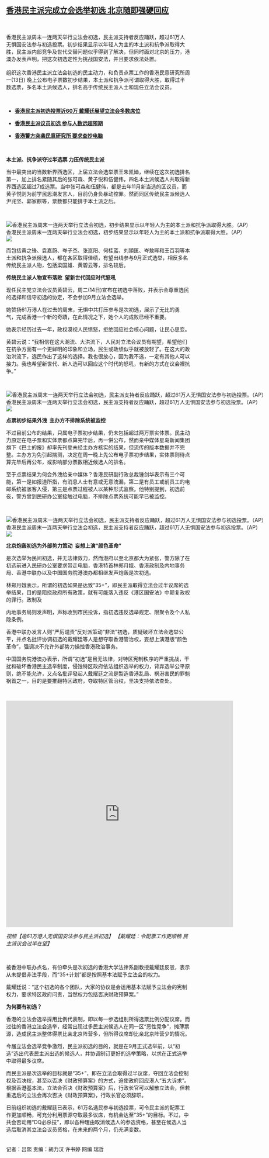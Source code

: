<!--1594727819000-->
[香港民主派完成立会选举初选    北京随即强硬回应](https://www.rfa.org/mandarin/yataibaodao/gangtai/al-07142020071438.html)
------

<p> </p><p>香港民主派周末一连两天举行立法会初选，民主派支持者反应踊跃，超过61万人无惧国安法参与初选投票。初步结果显示以年轻人为主的本土派和抗争派取得大胜，民主派内部竞争及世代交替问题似乎得到了解决，但同时面对北京的压力，港澳办发表声明，把这次初选定性为挑战国安法，并且要求依法处置。<br/><br/>组织这次香港民主派立法会初选的民主动力，和负责点票工作的香港民意研究所周一(13日) 晚上公布电子票数初步结果，本土派和抗争派可谓取得大胜，取得过半数选票，多名本土派候选人，排名高于传统民主派人士和现任立法会议员。<br/><b> </b></p><p> </p><ul><li><b><a class="external-link" href="http://www.rfa.org/mandarin/Xinwen/1-07122020103359.html">香港民主派初选投票近60万 戴耀廷展望立法会多数席位</a></b></li></ul><ul><li><b><a class="external-link" href="http://www.rfa.org/mandarin/Xinwen/3-07112020113756.html">香港民主派议员初选 参与人数远超预期</a></b></li></ul><ul><li><b><a class="external-link" href="http://www.rfa.org/mandarin/Xinwen/5-07102020110247.html">香港警方突袭民意研究所 要求查抄电脑</a></b></li></ul><p> </p><p><b>本土派、抗争派夺过半选票 力压传统民主派</b></p><p>当中最突出的当数新界西选区，上届立法会选举票王朱凯廸，继续在这次初选排名第一，加上排名紧随其后的张可森、黄子悦和伍健伟，四名本土派候选人共取得新界西选区超过7成选票。当中张可森和伍健伟，都是去年11月新当选的区议员，而黄子悦则为前学民思潮发言人，目前仍身负暴动控罪。然而同区传统民主派候选人尹兆坚、郭家麒等，票数都只能排于本土派之后。</p><p> </p><p><div class="image-inline captioned" style="width:1500px;"><div style="width:1500px;"><img alt="香港民主派周末一连两天举行立法会初选，初步结果显示以年轻人为主的本土派和抗争派取得大胜。（AP）" src="https://www.rfa.org/mandarin/yataibaodao/gangtai/al-07142020071438.html/AP_20193259157475.jpg" title="香港民主派周末一连两天举行立法会初选，初步结果显示以年轻人为主的本土派和抗争派取得大胜。（AP）"/></div><div class="image-caption"><span style="width:1500px;">香港民主派周末一连两天举行立法会初选，初步结果显示以年轻人为主的本土派和抗争派取得大胜。（AP）</span><span class="copyright"> </span></div><div id="zoomattribute"><a class="single_image" href="/mandarin/yataibaodao/gangtai/al-07142020071438.html/AP_20193259157475.jpg" title="香港民主派周末一连两天举行立法会初选，初步结果显示以年轻人为主的本土派和抗争派取得大胜。（AP）"><img src="/rfa_resources/graphics/icon-zoom.png"/></a></div></div></p><p>而包括黄之锋、袁嘉蔚、岑子杰、张崑阳、何桂蓝、刘頴匡、岑敖晖和王百羽等本土派和抗争派候选人，都在各区取得佳绩，有望出线参与9月正式选举，相反多名传统民主派人物，包括梁国雄、黄碧云等，排名较后。</p><p><b>传统民主派人物宣布落败  望新世代回应时代怒吼</b></p><p>现任民主党立法会议员黄碧云，周二(14日)宣布在初选中落败，并表示会尊重选民的选择和信守初选的协定，不会参加9月立法会选举。</p><p>她赞扬61万港人在过去的周末，无惧中共打压参与是次初选，展示了无比的勇气，完成香港一个新的奇蹟，在此情况之下，她个人的成败已经不重要。</p><p>她表示经历过去一年，政权漠视人民愤怒，拒绝回应社会核心问题，让民心思变。</p><p>黄碧云说：“我相信在这大潮流、大洪流下，人民对立法会议员有期望，希望他们在抗争方面有一个更鲜明的印象和立场，民生或政绩似乎就被放轻了。在这大的政治洪流下，选民作出了这样的选择。我也很放心，因为我不选，一定有其他人可以接力。我也希望新世代、新人选可以回应这个时代的怒吼，有新的方式在议会裡抗争。”</p><p> </p><p><div class="image-inline captioned" style="width:1500px;"><div style="width:1500px;"><img alt="香港民主派周末一连两天举行立法会初选，民主派支持者反应踊跃，超过61万人无惧国安法参与初选投票。（AP）" src="https://www.rfa.org/mandarin/yataibaodao/gangtai/al-07142020071438.html/AP_20193405889928.jpg" title="香港民主派周末一连两天举行立法会初选，民主派支持者反应踊跃，超过61万人无惧国安法参与初选投票。（AP）"/></div><div class="image-caption"><span style="width:1500px;">香港民主派周末一连两天举行立法会初选，民主派支持者反应踊跃，超过61万人无惧国安法参与初选投票。（AP）</span><span class="copyright"> </span></div><div id="zoomattribute"><a class="single_image" href="/mandarin/yataibaodao/gangtai/al-07142020071438.html/AP_20193405889928.jpg" title="香港民主派周末一连两天举行立法会初选，民主派支持者反应踊跃，超过61万人无惧国安法参与初选投票。（AP）"><img src="/rfa_resources/graphics/icon-zoom.png"/></a></div></div></p><p><b>点票初步结果外洩  主办方不排除系统被监控</b></p><p>不过目前公布的结果，只属电子票初步结果，仍未包括超过两万票实体票。民主动力原定在电子票和实体票都点算完毕后，再一併公布，然而亲中媒体星岛新闻集团旗下《巴士的报》却率先刊登未经主办方核实的结果，但流传的版本数据并不完整。主办方为免引起揣测，决定在周一晚上先公布电子票初步结果，实体票则待点算完毕后再公布，或影响部分票数相近候选人的排名。</p><p>至于点票结果为何会外洩给亲中媒体？香港民研副行政总裁锺剑华表示有三个可能，第一是如报道所指，有消息人士有意或无意洩漏，第二是有员工或前员工的电邮系统被骇客入侵，第三是点票过程被人以某种形式监察。他特别提到，初选前夜，警方曾到民研办公室接触过电脑，不排除点票系统可能早已被监控。</p><p> </p><p><div class="image-inline captioned" style="width:1500px;"><div style="width:1500px;"><img alt="香港民主派周末一连两天举行立法会初选，民主派支持者反应踊跃，超过61万人无惧国安法参与初选投票。（AP）" src="https://www.rfa.org/mandarin/yataibaodao/gangtai/al-07142020071438.html/AP_20194378970517.jpg" title="香港民主派周末一连两天举行立法会初选，民主派支持者反应踊跃，超过61万人无惧国安法参与初选投票。（AP）"/></div><div class="image-caption"><span style="width:1500px;">香港民主派周末一连两天举行立法会初选，民主派支持者反应踊跃，超过61万人无惧国安法参与初选投票。（AP）</span><span class="copyright"> </span></div><div id="zoomattribute"><a class="single_image" href="/mandarin/yataibaodao/gangtai/al-07142020071438.html/AP_20194378970517.jpg" title="香港民主派周末一连两天举行立法会初选，民主派支持者反应踊跃，超过61万人无惧国安法参与初选投票。（AP）"><img src="/rfa_resources/graphics/icon-zoom.png"/></a></div></div></p><p><b>北京炮轰初选为外部势力策动  妄想上演“颜色革命”</b></p><p>是次选举为民间初选，并无法律效力，然而港府以至北京都大为紧张，警方除了在初选前进入民研办公室要求带走电脑，香港特首林郑月娥、香港政制及内地事务局、香港中联办以及中国国务院港澳办都相继发声炮轰是次初选。</p><p>林郑月娥表示，所谓的初选如果是达致“35+”，即民主派取得立法会过半议席的选举结果，目的是阻挠政府所有政策，就有可能落入违反《港区国安法》中颠复政权的罪行。政制及</p><p>内地事务局则发声明，声称收到市民投诉，指初选违反选举规定、限聚令及个人私隐条例。</p><p>香港中联办发言人则“严厉谴责”反对派策动“非法”初选，质疑破坏立法会选举公平，并点名批评协调初选的戴耀廷等人是想夺取香港管治权，妄想上演港版“颜色革命”，强调决不允许外部势力操控香港政治事务。</p><p>中国国务院港澳办表示，所谓“初选”是目无法律，对特区宪制秩序的严重挑战，干扰和破坏香港民主选举制度，侵蚀特区政府依法组织选举的权力，背弃选举公平原则，绝不能允许，又点名批评發起人戴耀廷之流是製造香港乱局、祸港害民的罪魁祸首之一，目的是要推翻特区政府，夺取特区管治权，坚决支持依法查处。</p><p> </p><p><iframe frameborder="0" height="620" scrolling="no" src="https://www.facebook.com/plugins/video.php?href=https%3A%2F%2Fwww.facebook.com%2FRFAChinese%2Fvideos%2F760522771422937%2F&amp;show_text=0&amp;width=622" width="622"></iframe></p><p><i>视频<span><span title="【逾61万港人无惧国安法参与民主派初选】 【戴耀廷：令配票工作更顺畅   民主派议会过半在望】">【逾61万港人无惧国安法参与民主派初选】 【戴耀廷：令配票工作更顺畅   民主派议会过半在望】</span></span></i></p><p> </p><p>被香港中联办点名，有份牵头是次初选的香港大学法律系副教授戴耀廷反驳，表示从未提倡非法手段，而“35+计划”都是按照基本法赋予立法会的权力。</p><p>戴耀廷说：“这个初选的各个团队，大家的协议是会运用基本法赋予立法会的宪制权力，要求特区政府问责，当然权力包括否决财政预算案。”</p><p><b>为何要有初选？</b></p><p>香港的立法会选举採用比例代表制，即以每一参选组别所得选票比例分配议席。而过往的香港立法会选举，经常出现过多民主派候选人在同一区“恶性竞争”，摊薄票源，造成民主派整体得票比亲北京阵营多，但所得议席却比亲北京阵营少的情况。</p><p>今届立法会选举竞争激烈，民主派初选的目的，就是在9月正式选举前，以“初选”选出代表民主派出选的候选人，并协调制订更好的选举策略，以求在正式选举中取得最多议席。</p><p>而民主派是次选举的目标就是“35+”，即在立法会取得过半议席，夺回立法会控制权及否决权，甚至以否决《财政预算案》的方式，迫使政府回应港人“五大诉求”。根据香港基本法，立法会否决《财政预算案》后，行政长官可以解散立法会，但若重选后的立法会再次否决《财政预算案》，行政长官必须辞职。</p><p>日前组织初选的戴耀廷已表示，61万名选民参与初选投票，可令民主派的配票工作更加顺畅，可充分利用票源夺取最多议席，有机会达至“35+”的目标。不过，中共会否动用“DQ必杀技”，即以各种理由取消候选人的参选资格，甚至在候选人当选后取消其立法会议员资格，在未来的两个月，仍充满变数。<br/><br/><br/>记者：吕熙 责编：胡力汉 许书婷 网编 瑞哲</p>
